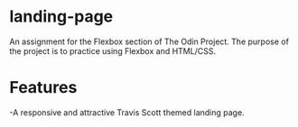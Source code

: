 # landing-page
An assignment for the Flexbox section of The Odin Project. The purpose of the project is to practice using Flexbox and HTML/CSS.

# Features
-A responsive and attractive Travis Scott themed landing page.